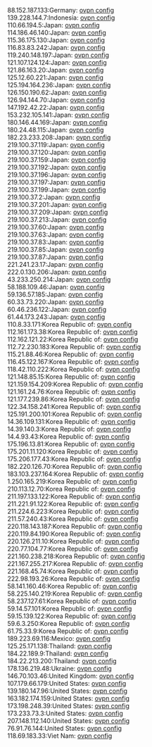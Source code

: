 88.152.187.133:Germany: [ovpn config](vpn/88_152_187_133.ovpn)  
139.228.144.7:Indonesia: [ovpn config](vpn/139_228_144_7.ovpn)  
110.66.194.5:Japan: [ovpn config](vpn/110_66_194_5.ovpn)  
114.186.46.140:Japan: [ovpn config](vpn/114_186_46_140.ovpn)  
115.36.175.130:Japan: [ovpn config](vpn/115_36_175_130.ovpn)  
116.83.83.242:Japan: [ovpn config](vpn/116_83_83_242.ovpn)  
119.240.148.197:Japan: [ovpn config](vpn/119_240_148_197.ovpn)  
121.107.124.124:Japan: [ovpn config](vpn/121_107_124_124.ovpn)  
121.86.163.20:Japan: [ovpn config](vpn/121_86_163_20.ovpn)  
125.12.60.221:Japan: [ovpn config](vpn/125_12_60_221.ovpn)  
125.194.164.236:Japan: [ovpn config](vpn/125_194_164_236.ovpn)  
126.150.190.62:Japan: [ovpn config](vpn/126_150_190_62.ovpn)  
126.94.144.70:Japan: [ovpn config](vpn/126_94_144_70.ovpn)  
147.192.42.22:Japan: [ovpn config](vpn/147_192_42_22.ovpn)  
153.232.105.141:Japan: [ovpn config](vpn/153_232_105_141.ovpn)  
180.146.44.169:Japan: [ovpn config](vpn/180_146_44_169.ovpn)  
180.24.48.115:Japan: [ovpn config](vpn/180_24_48_115.ovpn)  
182.23.233.208:Japan: [ovpn config](vpn/182_23_233_208.ovpn)  
219.100.37.119:Japan: [ovpn config](vpn/219_100_37_119.ovpn)  
219.100.37.120:Japan: [ovpn config](vpn/219_100_37_120.ovpn)  
219.100.37.159:Japan: [ovpn config](vpn/219_100_37_159.ovpn)  
219.100.37.192:Japan: [ovpn config](vpn/219_100_37_192.ovpn)  
219.100.37.196:Japan: [ovpn config](vpn/219_100_37_196.ovpn)  
219.100.37.197:Japan: [ovpn config](vpn/219_100_37_197.ovpn)  
219.100.37.199:Japan: [ovpn config](vpn/219_100_37_199.ovpn)  
219.100.37.2:Japan: [ovpn config](vpn/219_100_37_2.ovpn)  
219.100.37.201:Japan: [ovpn config](vpn/219_100_37_201.ovpn)  
219.100.37.209:Japan: [ovpn config](vpn/219_100_37_209.ovpn)  
219.100.37.213:Japan: [ovpn config](vpn/219_100_37_213.ovpn)  
219.100.37.60:Japan: [ovpn config](vpn/219_100_37_60.ovpn)  
219.100.37.63:Japan: [ovpn config](vpn/219_100_37_63.ovpn)  
219.100.37.83:Japan: [ovpn config](vpn/219_100_37_83.ovpn)  
219.100.37.85:Japan: [ovpn config](vpn/219_100_37_85.ovpn)  
219.100.37.87:Japan: [ovpn config](vpn/219_100_37_87.ovpn)  
221.241.23.17:Japan: [ovpn config](vpn/221_241_23_17.ovpn)  
222.0.130.206:Japan: [ovpn config](vpn/222_0_130_206.ovpn)  
43.233.250.214:Japan: [ovpn config](vpn/43_233_250_214.ovpn)  
58.188.109.46:Japan: [ovpn config](vpn/58_188_109_46.ovpn)  
59.136.57.185:Japan: [ovpn config](vpn/59_136_57_185.ovpn)  
60.33.73.220:Japan: [ovpn config](vpn/60_33_73_220.ovpn)  
60.46.236.122:Japan: [ovpn config](vpn/60_46_236_122.ovpn)  
61.44.173.243:Japan: [ovpn config](vpn/61_44_173_243.ovpn)  
110.8.33.171:Korea Republic of: [ovpn config](vpn/110_8_33_171.ovpn)  
112.161.173.38:Korea Republic of: [ovpn config](vpn/112_161_173_38.ovpn)  
112.162.121.22:Korea Republic of: [ovpn config](vpn/112_162_121_22.ovpn)  
112.72.230.183:Korea Republic of: [ovpn config](vpn/112_72_230_183.ovpn)  
115.21.88.46:Korea Republic of: [ovpn config](vpn/115_21_88_46.ovpn)  
116.45.122.167:Korea Republic of: [ovpn config](vpn/116_45_122_167.ovpn)  
118.42.110.222:Korea Republic of: [ovpn config](vpn/118_42_110_222.ovpn)  
121.148.85.15:Korea Republic of: [ovpn config](vpn/121_148_85_15.ovpn)  
121.159.154.209:Korea Republic of: [ovpn config](vpn/121_159_154_209.ovpn)  
121.161.24.76:Korea Republic of: [ovpn config](vpn/121_161_24_76.ovpn)  
121.177.239.86:Korea Republic of: [ovpn config](vpn/121_177_239_86.ovpn)  
122.34.158.241:Korea Republic of: [ovpn config](vpn/122_34_158_241.ovpn)  
125.191.200.101:Korea Republic of: [ovpn config](vpn/125_191_200_101.ovpn)  
14.36.109.131:Korea Republic of: [ovpn config](vpn/14_36_109_131.ovpn)  
14.39.140.3:Korea Republic of: [ovpn config](vpn/14_39_140_3.ovpn)  
14.4.93.43:Korea Republic of: [ovpn config](vpn/14_4_93_43.ovpn)  
175.196.13.81:Korea Republic of: [ovpn config](vpn/175_196_13_81.ovpn)  
175.201.11.120:Korea Republic of: [ovpn config](vpn/175_201_11_120.ovpn)  
175.206.177.43:Korea Republic of: [ovpn config](vpn/175_206_177_43.ovpn)  
182.220.126.70:Korea Republic of: [ovpn config](vpn/182_220_126_70.ovpn)  
183.103.237.164:Korea Republic of: [ovpn config](vpn/183_103_237_164.ovpn)  
1.250.165.219:Korea Republic of: [ovpn config](vpn/1_250_165_219.ovpn)  
210.113.12.70:Korea Republic of: [ovpn config](vpn/210_113_12_70.ovpn)  
211.197.133.122:Korea Republic of: [ovpn config](vpn/211_197_133_122.ovpn)  
211.221.91.122:Korea Republic of: [ovpn config](vpn/211_221_91_122.ovpn)  
211.224.6.223:Korea Republic of: [ovpn config](vpn/211_224_6_223.ovpn)  
211.57.240.43:Korea Republic of: [ovpn config](vpn/211_57_240_43.ovpn)  
220.118.143.187:Korea Republic of: [ovpn config](vpn/220_118_143_187.ovpn)  
220.119.84.190:Korea Republic of: [ovpn config](vpn/220_119_84_190.ovpn)  
220.126.211.10:Korea Republic of: [ovpn config](vpn/220_126_211_10.ovpn)  
220.77.104.77:Korea Republic of: [ovpn config](vpn/220_77_104_77.ovpn)  
221.160.238.218:Korea Republic of: [ovpn config](vpn/221_160_238_218.ovpn)  
221.167.255.217:Korea Republic of: [ovpn config](vpn/221_167_255_217.ovpn)  
221.168.45.74:Korea Republic of: [ovpn config](vpn/221_168_45_74.ovpn)  
222.98.193.26:Korea Republic of: [ovpn config](vpn/222_98_193_26.ovpn)  
58.141.160.46:Korea Republic of: [ovpn config](vpn/58_141_160_46.ovpn)  
58.225.140.219:Korea Republic of: [ovpn config](vpn/58_225_140_219.ovpn)  
58.237.127.61:Korea Republic of: [ovpn config](vpn/58_237_127_61.ovpn)  
59.14.57.101:Korea Republic of: [ovpn config](vpn/59_14_57_101.ovpn)  
59.15.139.122:Korea Republic of: [ovpn config](vpn/59_15_139_122.ovpn)  
59.6.3.250:Korea Republic of: [ovpn config](vpn/59_6_3_250.ovpn)  
61.75.33.9:Korea Republic of: [ovpn config](vpn/61_75_33_9.ovpn)  
189.223.69.116:Mexico: [ovpn config](vpn/189_223_69_116.ovpn)  
125.25.171.138:Thailand: [ovpn config](vpn/125_25_171_138.ovpn)  
184.22.189.9:Thailand: [ovpn config](vpn/184_22_189_9.ovpn)  
184.22.213.200:Thailand: [ovpn config](vpn/184_22_213_200.ovpn)  
178.136.219.48:Ukraine: [ovpn config](vpn/178_136_219_48.ovpn)  
146.70.103.46:United Kingdom: [ovpn config](vpn/146_70_103_46.ovpn)  
107.179.66.179:United States: [ovpn config](vpn/107_179_66_179.ovpn)  
139.180.147.96:United States: [ovpn config](vpn/139_180_147_96.ovpn)  
163.182.174.159:United States: [ovpn config](vpn/163_182_174_159.ovpn)  
173.198.248.39:United States: [ovpn config](vpn/173_198_248_39.ovpn)  
173.233.73.3:United States: [ovpn config](vpn/173_233_73_3.ovpn)  
207.148.112.140:United States: [ovpn config](vpn/207_148_112_140.ovpn)  
76.91.76.144:United States: [ovpn config](vpn/76_91_76_144.ovpn)  
118.69.183.33:Viet Nam: [ovpn config](vpn/118_69_183_33.ovpn)  
